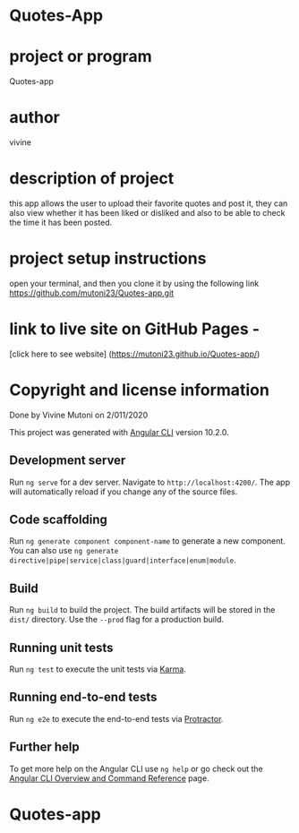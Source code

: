 # Quotes-App

 # project or program 
 Quotes-app 
 # author
 vivine 
 # description of project 
 this app allows the user to upload their favorite quotes and post it, they can also view whether it has been liked or disliked and also to be able to check the time it has been posted.
 # project setup instructions 
 open your terminal, and then you clone it by using the following link
 https://github.com/mutoni23/Quotes-app.git

 # link to live site on GitHub Pages - 
[click here to see website] (https://mutoni23.github.io/Quotes-app/)
 # Copyright  and license information
 Done by Vivine Mutoni on 2/011/2020

This project was generated with [Angular CLI](https://github.com/angular/angular-cli) version 10.2.0.

## Development server

Run `ng serve` for a dev server. Navigate to `http://localhost:4200/`. The app will automatically reload if you change any of the source files.

## Code scaffolding

Run `ng generate component component-name` to generate a new component. You can also use `ng generate directive|pipe|service|class|guard|interface|enum|module`.

## Build

Run `ng build` to build the project. The build artifacts will be stored in the `dist/` directory. Use the `--prod` flag for a production build.

## Running unit tests

Run `ng test` to execute the unit tests via [Karma](https://karma-runner.github.io).

## Running end-to-end tests

Run `ng e2e` to execute the end-to-end tests via [Protractor](http://www.protractortest.org/).

## Further help

To get more help on the Angular CLI use `ng help` or go check out the [Angular CLI Overview and Command Reference](https://angular.io/cli) page.
# Quotes-app
